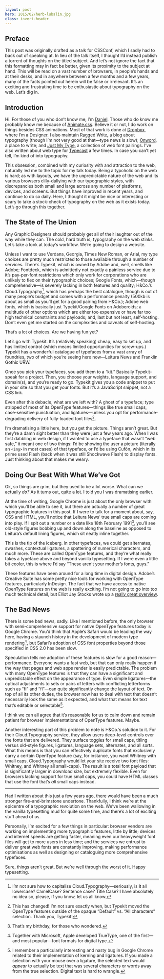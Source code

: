 ```yaml
---
layout: post
hero: 2015/02/herb-lubalin.jpg
class: invert-header
---
```


## Preface

This post was originally drafted as a talk for CSSConf, which I sadly had to back out of speaking at. In lieu of the talk itself, I thought I’d instead publish a torrent of thoughts on the titled subject. And let’s not ignore the fact that this formatting may in fact be better, given its proximity to the subject at hand. This will be read on a vast number of browsers, in people’s hands and at their desks, and in anywhere between a few months and a few years, many of the facts pointed out herein will be false or irrelevant. It’s an exciting and frustrating time to be enthusiastic about typography on the web. Let’s dig in.

## Introduction

Hi. For those of you who don’t know me, I’m [Daniel](http://daneden.me). Those who do know me probably know me because of [Animate.css](http://daneden.github.io/animate.css). Believe it or not, I do work on things besides CSS animations. Most of that work is done at [Dropbox](https://dropbox.com), where I’m a Designer. I also maintain [Ragged Write](http://raggedwrite.net), a blog about typography (though I’m not very good at that—type news is slow); [Onword](http://onword.co), a place to write; and [Just My Type](http://justmytype.co), a collection of web font pairings. I’ve also written about web type for [Typecast](http://typecast.com/blog) a few times. In case you can’t yet tell, I’m kind of into typography.

This obsession, combined with my curiosity with and attraction to the web, naturally led me to the topic for my talk today. Being a typoholic on the web is hard; as with layouts, we have the unpredictable nature of the web and its various browsers dilly-dallying with our typographic styles, with discrepancies both small and large across any number of platforms, devices, and screens. But things have improved in recent years, and continue to do so daily. Here, I thought it might be nice or interesting or scary to take a stock-check of typography on the web as it exists today. Let’s go through this together.

## The State of The Union

Any Graphic Designers should probably get all of their laughter out of the way while they can. The cold, hard truth is; typography on the web stinks. Let’s take a look at today’s workflow. We’re going to design a website.

Unless I want to use Verdana, Georgia, Times New Roman, or Arial, my type choices are pretty much restricted to those available through a number of services. There’s Typekit, which is owned by Adobe and, well, smells like Adobe; Fontdeck, which is admittedly not exactly a painless service due to it’s pay-per-font restrictions which only work for corporations who are unlikely to flex on their typographic choices; Google Fonts, which—though comprehensive—is severely lacking in both features and quality; H&Co.’s Cloud.Typography[^1], which has perhaps the best catalogue, though is out of many people’s budget and comes with a performance penalty (500kb is about as small as you’ll get for a good pairing from H&Co.); Adobe web fonts, which is basically just Typekit/Google Fonts on Adoberoids; a multitude of other options which are either too expensive or have far too high technical constraints and payloads; and, last but not least, self-hosting. Don’t even get me started on the complexities and caveats of self-hosting.

That’s a lot of choices. Are we having fun yet?

Let’s go with Typekit. It’s (relatively speaking) cheap, easy to set up, and has limited control (which means limited opportunities for screw-ups.) Typekit has a wonderful catalogue of typefaces from a vast array of foundries, two of which you’re seeing here now—Leitura News and Franklin Gothic URW.

Once you pick your typefaces, you add them to a “kit.” Basically Typekit-speak for a project. Then, you choose your weights, language support, and domain(s), and you’re ready to go. Typekit gives you a code snippet to put in your site so that you get your fonts. But it’s a JavaScript snippet, not a CSS link.

Even after this debacle, what are we left with? A ghost of a typeface; type stripped of most of its OpenType features—things like true small caps, case-sensitive punctuation, and ligatures—unless you opt for performance-degrading delivery of fully-loaded font files[^2].

I’m dramatising a little here, but you get the picture. Things aren’t great. But they’re a damn sight better than they were just a few years ago. When I was first dabbling in web design, if I wanted to use a typeface that wasn’t “web safe,” it meant one of two things: I’d be showing the user a picture (literally an `<img>` in most cases) of that typeface, or I’d be using Cufón, which in its prime used Flash (back when it was still Shockwave Flash) to display fonts. Just thinking about that makes me weary.

## Doing Our Best With What We’ve Got

Ok, so things are grim, but they used to be a lot worse. What can we actually *do?* As it turns out, quite a lot. I told you I was dramatising earlier.

At the time of writing, Google Chrome is just about the only browser with which you’ll be able to see it, but there are actually a number of great typographic features in this post. If I were to talk for a moment about, say, CSS and HTML, you’ll notice that Leitura News’ true small caps are coming into play. If I spit out a number or a date like 18th February 1991[^3], you’ll see old-style figures bobbing up and down along the baseline as opposed to Leitura’s default lining figures, which sit neatly inline together.

This is the tip of the iceberg. In other typefaces, we could get alternates, swashes, contextual ligatures, a spattering of numerical characters, and much more. These are called OpenType features, and they’re what really takes a typeface above and beyond vanilla typesetting. If I were even a little bit cooler, this is where I’d say “These aren’t your mother’s fonts, guys.”

These features have been around for a long time in digital design. Adobe’s Creative Suite has some pretty nice tools for working with OpenType features, particularly InDesign. The fact that we have access to native OpenType features on the web is really exciting. I’m not going to go into too much technical detail, but Elliot Jay Stocks wrote up a [really great overview](http://www.elliotjaystocks.com/blog/a-recap-on-opentype-features/).

## The Bad News

There is some bad news, sadly. Like I mentioned before, the only browser with semi-comprehensive support for native OpenType features today is Google Chrome. You’d think that Apple’s Safari would be leading the way here, having a staunch history in the development of modern type rendering[^4], but Safari’s adoption of CSS font properties beyond those specified in CSS 2.0 has been slow.

Speculation tells me adoption of these features is slow for a good reason—performance. Everyone wants a fast web, but that can only really happen if the way that pages and web apps render is easily predictable. The problem with many OpenType features is that they can have a significant and unpredictable effect on the appearance of type. Even simple ligatures—the optical adjustments to sets or pairs of letters with conflicting letterforms such as “fi” and “fl”—can quite significantly change the layout of text. On top of all its other duties, the browser now has to deal with text that doesn’t necessarily look the same as it expected, and what that means for text that’s editable or selectable[^5].

I think we can all agree that it’s reasonable for us to calm down and remain patient for browser implementations of OpenType features. Maybe.

Another interesting part of this problem to note is H&Co.’s solution to it. For their Cloud.Typography service, they allow users deep-level controls over the fonts that are delivered. They surface toggles for small caps, titling versus old-style figures, ligatures, language sets, alternates, and all sorts. What this means is that you can effectively duplicate fonts that exclusively carry a certain OpenType feature (say, for instance, you want Whitney with small caps, Cloud.Typography would let your site receive two font files: Whitney, and Whitney all small-caps). The result is a total font payload that is significantly larger in download size, but extremely flexible. Even for browsers lacking support for true small caps, you could have HTML classes that use the font that’s *all* small caps instead.

* * *

Had I written about this just a few years ago, there would have been a much stronger fire-and-brimstone undertone. Thankfully, I think we’re at the epicentre of a typographic revolution on the web. We’ve been wallowing in the vanilla typesetting mud for quite some time, and there’s a lot of exciting stuff ahead of us.

Personally, I’m excited for a few things in particular: browser vendors are working on implementing more typographic features, little by little; devices and internet speeds are getting faster, meaning even our heavyweight font files will get to more users in less time; and the services we entrust to deliver great web fonts are constantly improving, making performance optimisations as well as designing or cataloguing more comprehensive typefaces.

Sure, things aren’t great. But we’re well through the worst of it. Happy typesetting.

[^1]: I’m not sure how to capitalise Cloud.Typography—seriously, is it all lowercase? CamelCase? Sentence case? Title Case? I have absolutely no idea so, please, if you know, let us all know.
[^2]: This has changed! I’m not sure exactly when, but Typekit moved the OpenType features outside of the opaque “Default” vs. “All characters” selection. Thank you, Typekit!
[^3]: That’s my birthday, for those who wondered.
[^4]: Together with Microsoft, Apple developed TrueType, one of the first—and most popular—font formats for digital type.
[^5]: I remember a particularly interesting and nasty bug in Google Chrome related to their implementation of kerning and ligatures. If you made a selection with your mouse over a ligature, the selected text would *appear* to actually be text that was several characters or words away from the true selection. Digital text is hard to wrangle.
